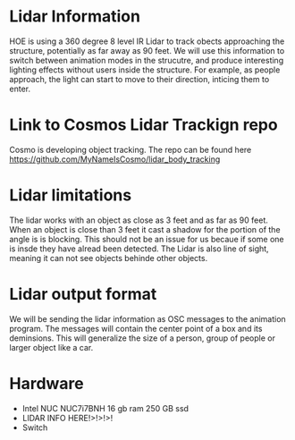 # Lidar Information
HOE is using a 360 degree 8 level IR Lidar to track obects approaching the structure, potentially as far away as 90 feet.  We will use this information to switch between animation modes in the strucutre, and produce interesting lighting effects without users inside the structure.  For example, as people approach, the light can start to move to their direction, inticing them to enter.  

# Link to Cosmos Lidar Trackign repo
Cosmo is developing object tracking.  The repo can be found here
https://github.com/MyNameIsCosmo/lidar_body_tracking

# Lidar limitations
The lidar works with an object as close as 3 feet and as far as 90 feet.  When an object is close than 3 feet it cast a shadow for the portion of the angle is is blocking.  This should not be an issue for us becaue if some one is insde they have alread been detected.  The Lidar is also line of sight, meaning it can not see objects behinde other objects.

# Lidar output format
We will be sending the lidar information as OSC messages to the animation program.  The messages will contain the center point of a box and its deminsions.  This will generalize the size of a person, group of people or larger object like a car.  

# Hardware
- Intel NUC NUC7i7BNH 16 gb ram 250 GB ssd
- LIDAR INFO HERE!>!>!>!
- Switch
